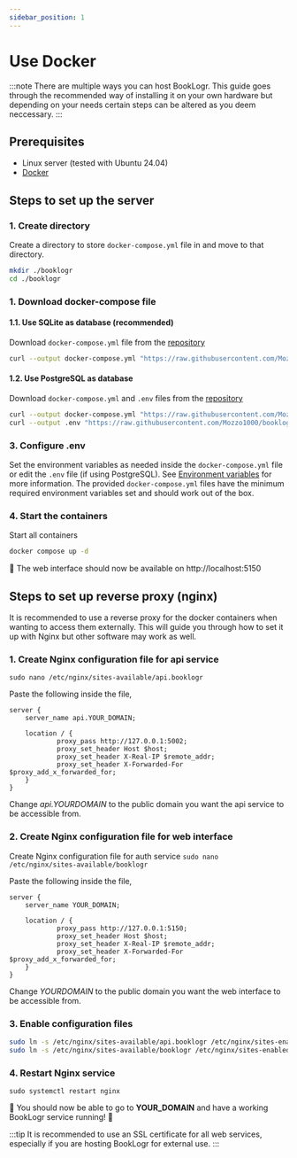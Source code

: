 ```yaml
---
sidebar_position: 1
---
```


# Use Docker
:::note
There are multiple ways you can host BookLogr. This guide goes through the recommended way of installing it on your own hardware but depending on your needs certain steps can be altered as you deem neccessary.
:::

## Prerequisites
* Linux server (tested with Ubuntu 24.04)
* [Docker](https://www.docker.com)

## Steps to set up the server

### 1. Create directory
Create a directory to store `docker-compose.yml` file in and move to that directory.
```sh
mkdir ./booklogr
cd ./booklogr
```

### 1. Download docker-compose file
#### 1.1. Use SQLite as database (recommended)
Download `docker-compose.yml` file from the [repository](https://github.com/Mozzo1000/booklogr)
```sh
curl --output docker-compose.yml "https://raw.githubusercontent.com/Mozzo1000/booklogr/refs/heads/main/docker-compose.yml"
```

#### 1.2. Use PostgreSQL as database
Download `docker-compose.yml` and `.env` files from the [repository](https://github.com/Mozzo1000/booklogr)
```sh
curl --output docker-compose.yml "https://raw.githubusercontent.com/Mozzo1000/booklogr/refs/heads/main/docker-compose.postgres.yml"
curl --output .env "https://raw.githubusercontent.com/Mozzo1000/booklogr/refs/heads/main/.env.example"
```

### 3. Configure .env
Set the environment variables as needed inside the `docker-compose.yml` file or edit the `.env` file (if using PostgreSQL).
See [Environment variables](/docs/Configuration/Environment-variables) for more information.
The provided `docker-compose.yml` files have the minimum required environment variables set and should work out of the box.

### 4. Start the containers
Start all containers
```sh
docker compose up -d
```

🎉 The web interface should now be available on http://localhost:5150

## Steps to set up reverse proxy (nginx)
It is recommended to use a reverse proxy for the docker containers when wanting to access them externally.
This will guide you through how to set it up with Nginx but other software may work as well.

### 1. Create Nginx configuration file for api service
`sudo nano /etc/nginx/sites-available/api.booklogr`

Paste the following inside the file,

```nginx
server {
    server_name api.YOUR_DOMAIN;

    location / {
            proxy_pass http://127.0.0.1:5002;
            proxy_set_header Host $host;
            proxy_set_header X-Real-IP $remote_addr;
            proxy_set_header X-Forwarded-For $proxy_add_x_forwarded_for;
    }
}
```
Change *api.YOURDOMAIN* to the public domain you want the api service to be accessible from.

### 2. Create Nginx configuration file for web interface
Create Nginx configuration file for auth service
`sudo nano /etc/nginx/sites-available/booklogr`

Paste the following inside the file,
```nginx
server {
    server_name YOUR_DOMAIN;

    location / {
            proxy_pass http://127.0.0.1:5150;
            proxy_set_header Host $host;
            proxy_set_header X-Real-IP $remote_addr;
            proxy_set_header X-Forwarded-For $proxy_add_x_forwarded_for;
    }
}
```
Change *YOURDOMAIN* to the public domain you want the web interface to be accessible from.

### 3. Enable configuration files
```bash
sudo ln -s /etc/nginx/sites-available/api.booklogr /etc/nginx/sites-enabled/
sudo ln -s /etc/nginx/sites-available/booklogr /etc/nginx/sites-enabled/
```

### 4. Restart Nginx service
`sudo systemctl restart nginx`

🎉 You should now be able to go to **YOUR_DOMAIN** and have a working BookLogr service running! 🎉

:::tip
It is recommended to use an SSL certificate for all web services, especially if you are hosting BookLogr for external use.
:::
